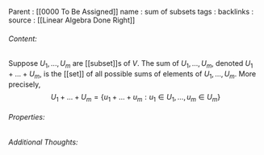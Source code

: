 Parent : [[0000 To Be Assigned]]
name : sum of subsets
tags : 
backlinks : 
source : [[Linear Algebra Done Right]]

###### Content:
Suppose $U_1,...,U_m$ are [[subset]]s of $V$. The sum of $U_1,...,U_m$, denoted $U_1+...+U_m$, is the [[set]] of all possible sums of elements of $U_1,...,U_m$. More precisely, $$U_1+...+U_m = \{u_1+...+u_m : u_1 \in U_1,...,u_m \in U_m\}$$

###### Properties:

###### Additional Thoughts:
